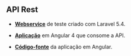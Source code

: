 ## API Rest

- **[Webservice](http://endpoint.marcosweb.com.br)** de teste criado com Laravel 5.4.

- **[Aplicação](http://angular.marcosweb.com.br)** em Angular 4 que consome a API.

- **[Código-fonte](https://github.com/marcosweb/angular-crud)** da aplicação em Angular.